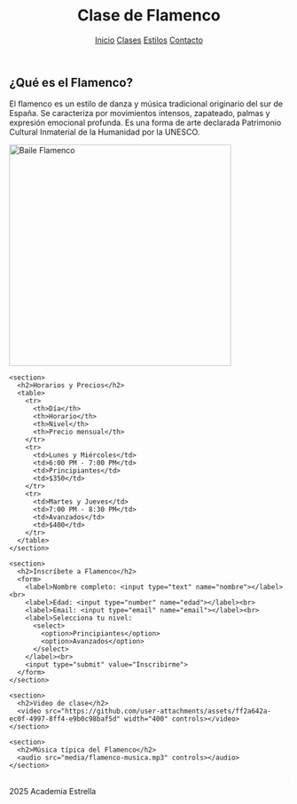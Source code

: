 <html lang="es">
<head>
  <meta charset="UTF-8">
  <link rel="stylesheet" href="css/estilos.css">
</head>
<body>
  <header>
    <h1>Clase de Flamenco</h1>
    <nav>
      <a href="index.html">Inicio</a>
      <a href="clases.html">Clases</a>
      <a href="estilos.html">Estilos</a>
      <a href="contacto.html">Contacto</a>
    </nav>
  </header>

  <main>
    <section>
      <h2>¿Qué es el Flamenco?</h2>
      <p>El flamenco es un estilo de danza y música tradicional originario del sur de España. Se caracteriza por movimientos intensos, zapateado, palmas y expresión emocional profunda. Es una forma de arte declarada Patrimonio Cultural Inmaterial de la Humanidad por la UNESCO.</p>
      <img src="media/flamenco.jpg" alt="Baile Flamenco" width="400">
    </section>

    <section>
      <h2>Horarios y Precios</h2>
      <table>
        <tr>
          <th>Día</th>
          <th>Horario</th>
          <th>Nivel</th>
          <th>Precio mensual</th>
        </tr>
        <tr>
          <td>Lunes y Miércoles</td>
          <td>6:00 PM - 7:00 PM</td>
          <td>Principiantes</td>
          <td>$350</td>
        </tr>
        <tr>
          <td>Martes y Jueves</td>
          <td>7:00 PM - 8:30 PM</td>
          <td>Avanzados</td>
          <td>$400</td>
        </tr>
      </table>
    </section>

    <section>
      <h2>Inscríbete a Flamenco</h2>
      <form>
        <label>Nombre completo: <input type="text" name="nombre"></label><br>
        <label>Edad: <input type="number" name="edad"></label><br>
        <label>Email: <input type="email" name="email"></label><br>
        <label>Selecciona tu nivel:
          <select>
            <option>Principiantes</option>
            <option>Avanzados</option>
          </select>
        </label><br>
        <input type="submit" value="Inscribirme">
      </form>
    </section>

    <section>
      <h2>Video de clase</h2>
      <video src="https://github.com/user-attachments/assets/ff2a642a-ec0f-4997-8ff4-e9b0c98baf5d" width="400" controls></video>
    </section>

    <section>
      <h2>Música típica del Flamenco</h2>
      <audio src="media/flamenco-musica.mp3" controls></audio>
    </section>
  </main>

  <footer>
    <marquee>¡Ven y vive la pasión del Flamenco con nosotros!</marquee>
     2025 Academia Estrella
  </footer>
</body>
</html>
